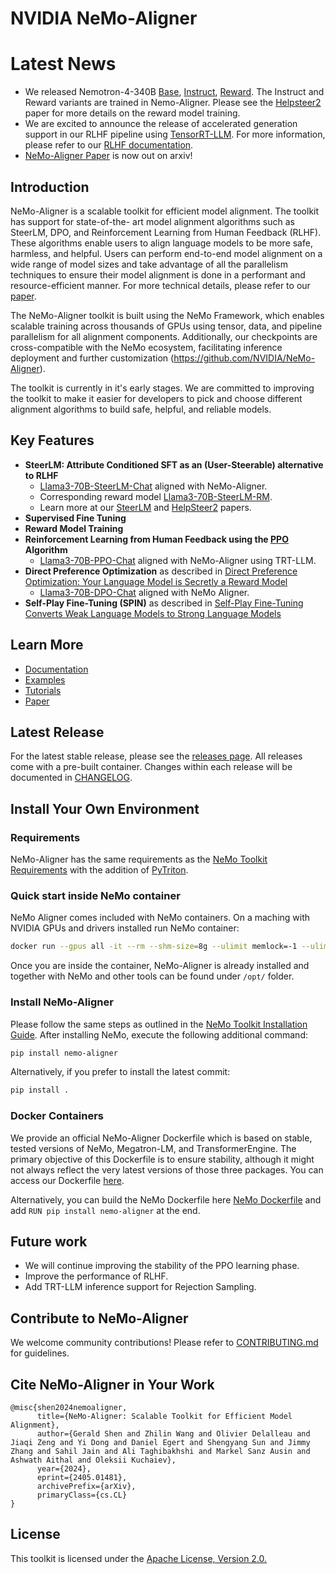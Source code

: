 # NVIDIA NeMo-Aligner

# Latest News
- We released Nemotron-4-340B [Base](https://huggingface.co/nvidia/Nemotron-4-340B-Base), [Instruct](https://huggingface.co/nvidia/Nemotron-4-340B-Instruct), [Reward](https://huggingface.co/nvidia/Nemotron-4-340B-Reward). The Instruct and Reward variants are trained in Nemo-Aligner. Please see the [Helpsteer2](https://arxiv.org/abs/2406.08673) paper for more details on the reward model training.
- We are excited to announce the release of accelerated generation support in our RLHF pipeline using [TensorRT-LLM](https://github.com/NVIDIA/TensorRT-LLM). For more information, please refer to our [RLHF documentation](https://docs.nvidia.com/nemo-framework/user-guide/latest/modelalignment/rlhf.html).
- [NeMo-Aligner Paper](https://arxiv.org/abs/2405.01481) is now out on arxiv!

## Introduction

NeMo-Aligner is a scalable toolkit for efficient model alignment. The toolkit has support for state-of-the- art model alignment algorithms such as SteerLM, DPO, and Reinforcement Learning from Human Feedback (RLHF). These algorithms enable users to align language models to be more safe, harmless, and helpful. Users can perform end-to-end model alignment on a wide range of model sizes and take advantage of all the parallelism techniques to ensure their model alignment is done in a performant and resource-efficient manner. For more technical details, please refer to our [paper](https://arxiv.org/abs/2405.01481).

The NeMo-Aligner toolkit is built using the NeMo Framework, which enables scalable training across thousands of GPUs using tensor, data, and pipeline parallelism for all alignment components. Additionally, our checkpoints are cross-compatible with the NeMo ecosystem, facilitating inference deployment and further customization (https://github.com/NVIDIA/NeMo-Aligner).

The toolkit is currently in it's early stages. We are committed to improving the toolkit to make it easier for developers to pick and choose different alignment algorithms to build safe, helpful, and reliable models.

## Key Features

* **SteerLM: Attribute Conditioned SFT as an (User-Steerable) alternative to RLHF** 
    * [Llama3-70B-SteerLM-Chat](https://huggingface.co/nvidia/Llama3-70B-SteerLM-Chat) aligned with NeMo-Aligner.
    * Corresponding reward model [Llama3-70B-SteerLM-RM](https://huggingface.co/nvidia/Llama3-70B-SteerLM-RM).
    * Learn more at our [SteerLM](https://arxiv.org/abs/2310.05344) and [HelpSteer2](https://arxiv.org/abs/2406.08673) papers.
* **Supervised Fine Tuning**
* **Reward Model Training**
* **Reinforcement Learning from Human Feedback using the [PPO](https://arxiv.org/pdf/1707.06347.pdf) Algorithm**
    * [Llama3-70B-PPO-Chat](https://huggingface.co/nvidia/Llama3-70B-PPO-Chat) aligned with NeMo-Aligner using TRT-LLM.
* **Direct Preference Optimization** as described in [Direct Preference Optimization: Your Language Model is Secretly a Reward Model](https://arxiv.org/pdf/2305.18290)
    * [Llama3-70B-DPO-Chat](https://huggingface.co/nvidia/Llama3-70B-DPO-Chat) aligned with NeMo Aligner.
* **Self-Play Fine-Tuning (SPIN)** as described in [Self-Play Fine-Tuning Converts Weak Language Models to Strong Language Models](https://arxiv.org/pdf/2401.01335)

## Learn More
* [Documentation](https://github.com/NVIDIA/NeMo-Aligner/blob/main/docs/README.md)
* [Examples](https://github.com/NVIDIA/NeMo-Aligner/tree/main/examples/nlp/gpt)
* [Tutorials](https://docs.nvidia.com/nemo-framework/user-guide/latest/modelalignment/index.html)
* [Paper](https://arxiv.org/abs/2405.01481)

## Latest Release

For the latest stable release, please see the [releases page](https://github.com/NVIDIA/NeMo-Aligner/releases). All releases come with a pre-built container. Changes within each release will be documented in [CHANGELOG](https://github.com/NVIDIA/NeMo-Aligner/blob/main/CHANGELOG.md).

## Install Your Own Environment

### Requirements
NeMo-Aligner has the same requirements as the [NeMo Toolkit Requirements](https://github.com/NVIDIA/NeMo#requirements) with the addition of [PyTriton](https://github.com/triton-inference-server/pytriton).

### Quick start inside NeMo container
NeMo Aligner comes included with NeMo containers. On a maching with NVIDIA GPUs and drivers installed run NeMo container:
```bash
docker run --gpus all -it --rm --shm-size=8g --ulimit memlock=-1 --ulimit stack=67108864  nvcr.io/nvidia/nemo:24.07
```
Once you are inside the container, NeMo-Aligner is already installed and together with NeMo and other tools can be found under ```/opt/``` folder.

### Install NeMo-Aligner
Please follow the same steps as outlined in the [NeMo Toolkit Installation Guide](https://github.com/NVIDIA/NeMo#installation).  After installing NeMo, execute the following additional command:
```bash
pip install nemo-aligner
```
Alternatively, if you prefer to install the latest commit:
```bash
pip install .
```

### Docker Containers

We provide an official NeMo-Aligner Dockerfile which is based on stable, tested versions of NeMo, Megatron-LM, and TransformerEngine. The primary objective of this Dockerfile is to ensure stability, although it might not always reflect the very latest versions of those three packages. You can access our Dockerfile [here](https://github.com/NVIDIA/NeMo-Aligner/blob/main/Dockerfile).

Alternatively, you can build the NeMo Dockerfile here [NeMo Dockerfile](https://github.com/NVIDIA/NeMo/blob/main/Dockerfile) and add `RUN pip install nemo-aligner` at the end.

## Future work
- We will continue improving the stability of the PPO learning phase.
- Improve the performance of RLHF.
- Add TRT-LLM inference support for Rejection Sampling.

## Contribute to NeMo-Aligner
We welcome community contributions! Please refer to [CONTRIBUTING.md](https://github.com/NVIDIA/NeMo-Aligner/blob/main/CONTRIBUTING.md) for guidelines.

## Cite NeMo-Aligner in Your Work
```
@misc{shen2024nemoaligner,
      title={NeMo-Aligner: Scalable Toolkit for Efficient Model Alignment},
      author={Gerald Shen and Zhilin Wang and Olivier Delalleau and Jiaqi Zeng and Yi Dong and Daniel Egert and Shengyang Sun and Jimmy Zhang and Sahil Jain and Ali Taghibakhshi and Markel Sanz Ausin and Ashwath Aithal and Oleksii Kuchaiev},
      year={2024},
      eprint={2405.01481},
      archivePrefix={arXiv},
      primaryClass={cs.CL}
}
```

## License
This toolkit is licensed under the [Apache License, Version 2.0.](https://github.com/NVIDIA/NeMo-Aligner/blob/main/LICENSE)
